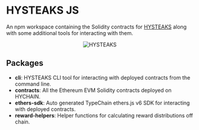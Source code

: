 # HYSTEAKS JS

An npm workspace containing the Solidity contracts for [HYSTEAKS](https://www.hysteaks.com) along with some additional tools for interacting with them.

<p align="center">
  <img src="https://www.hysteaks.com/assets/OpenGraph.png" alt="HYSTEAKS">
</p>

## Packages

- __cli__: HYSTEAKS CLI tool for interacting with deployed contracts from the command line.
- __contracts__: All the Ethereum EVM Solidity contracts deployed on HYCHAIN.
- __ethers-sdk__: Auto generated TypeChain ethers.js v6 SDK for interacting with deployed contracts.
- __reward-helpers__: Helper functions for calculating reward distributions off chain.
